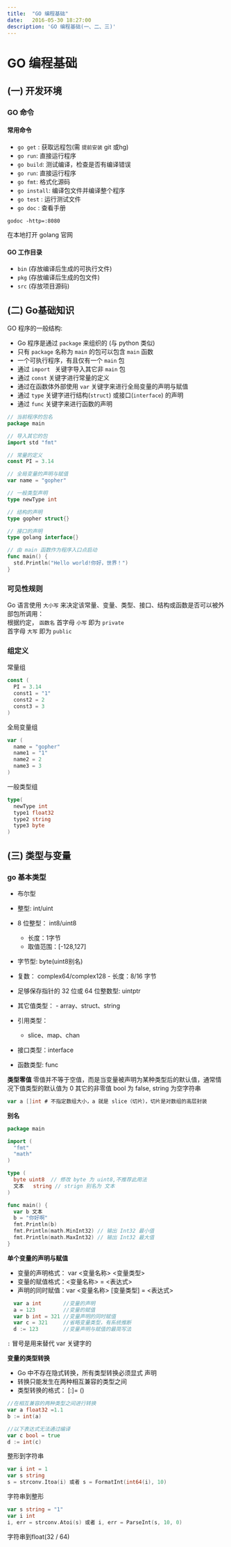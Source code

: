 ```yaml
---
title:  "GO 编程基础"
date:   2016-05-30 18:27:00
description: 'GO 编程基础(一、二、三)'
---
```


# GO 编程基础

## (一) 开发环境

### GO 命令

#### 常用命令
- `go get` : 获取远程包(需 `提前安装` git 或hg)
- `go run`: 直接运行程序
- `go build`: 测试编译，检查是否有编译错误
- `go run`: 直接运行程序
- `go fmt`: 格式化源码
- `go install`:  编译包文件并编译整个程序
- `go test` : 运行测试文件
- `go doc` : 查看手册


```
godoc -http=:8080
```
在本地打开 golang 官网


#### GO 工作目录
- `bin` (存放编译后生成的可执行文件)
- `pkg` (存放编译后生成的包文件)
- `src` (存放项目源码)

## (二) Go基础知识

GO 程序的一般结构:  

- Go 程序是通过 `package` 来组织的 (与 python 类似)
- 只有 `package` 名称为 `main` 的包可以包含 `main` 函数
- 一个可执行程序，有且仅有一个 `main` 包
- 通过 `import ` 关键字导入其它非 `main` 包
- 通过 `const` 关键字进行常量的定义
- 通过在函数体外部使用 `var` 关键字来进行全局变量的声明与赋值
- 通过 `type` 关键字进行结构(`struct`) 或接口(`interface`) 的声明
- 通过 `func` 关键字来进行函数的声明

``` go
// 当前程序的包名
package main

// 导入其它的包
import std "fmt"

// 常量的定义
const PI = 3.14

// 全局变量的声明与赋值
var name = "gopher"

// 一般类型声明
type newType int

// 结构的声明
type gopher struct{}

// 接口的声明
type golang interface{}

// 由 main 函数作为程序入口点启动
func main() {
  std.Println("Hello world!你好，世界！")
}
```

### 可见性规则

Go 语言使用 `大小写` 来决定该常量、变量、类型、接口、结构或函数是否可以被外部包所调用：  
根据约定， `函数名` 首字母 `小写` 即为 `private`  
首字母 `大写` 即为 `public`  


### 组定义
常量组  

``` go
const (
  PI = 3.14
  const1 = "1"
  const2 = 2
  const3 = 3
)
```

全局变量组

``` go
var (
  name = "gopher"
  name1 = "1"
  name2 = 2
  name3 = 3
)
```

一般类型组

``` go
type(
  newType int
  type1 float32
  type2 string
  type3 byte
)
```

## (三) 类型与变量

### go 基本类型  

- 布尔型
- 整型: int/uint
- 8 位整型： int8/uint8
    - 长度：1字节
    - 取值范围：[-128,127]
- 字节型: byte(uint8别名)

- 复数： complex64/complex128
         -  长度：8/16 字节
- 足够保存指针的 32 位或 64 位整数型: uintptr
- 其它值类型：
         - array、struct、string
- 引用类型：
    - slice、map、chan
- 接口类型：interface
- 函数类型:   func

**类型零值**
零值并不等于空值，而是当变量被声明为某种类型后的默认值，通常情况下值类型的默认值为 0 
其它的非零值 bool 为 false, string 为空字符串

``` go
var a []int # 不指定数组大小，a 就是 slice（切片），切片是对数组的高层封装
```

**别名**
``` go
package main

import (
  "fmt"
  "math"
)

type (
  byte uint8  // 修改 byte 为 uint8,不推荐此用法
  文本   string // strign 别名为 文本
)

func main() {
  var b 文本
  b = "你好啊"
  fmt.Println(b)
  fmt.Println(math.MinInt32) // 输出 Int32 最小值
  fmt.Println(math.MaxInt32) // 输出 Int32 最大值
}
```

**单个变量的声明与赋值**
- 变量的声明格式： var <变量名称> <变量类型>
- 变量的赋值格式：<变量名称> = <表达式>
- 声明的同时赋值：var <变量名称> [变量类型] = <表达式>

``` go
  var a int       //变量的声明
  a = 123         //变量的赋值
  var b int = 321 //变量声明的同时赋值
  var c = 321     //省略变量类型，有系统推断
  d := 123        //变量声明与赋值的最简写法
```

`:` 冒号是用来替代 var 关键字的

**变量的类型转换**
- Go 中不存在隐式转换，所有类型转换必须显式
声明
- 转换只能发生在两种相互兼容的类型之间
- 类型转换的格式：
  <ValueA> [:]= <TypeOfValueA>(<ValueB>)
  
``` go
//在相互兼容的两种类型之间进行转换
var a float32 =1.1
b := int(a)

//以下表达式无法通过编译
var c bool = true
d := int(c)
```

整形到字符串
``` go
var i int = 1
var s string
s = strconv.Itoa(i) 或者 s = FormatInt(int64(i), 10) 
```

字符串到整形
``` go
var s string = "1"  
var i int  
i, err = strconv.Atoi(s) 或者 i, err = ParseInt(s, 10, 0) 
```

字符串到float(32 / 64)

``` go

```